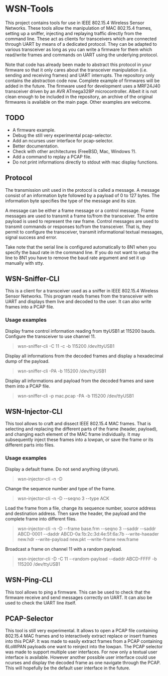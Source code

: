 WSN-Tools
=========

This project contains tools for use in IEEE 802.15.4 Wireless Sensor Networks.
These tools allow the manipulation of MAC 802.15.4 frames, setting up a sniffer, 
injecting and replaying traffic directly from the command line. These act as
clients for transceivers which are connected through UART by means of a dedicated
protocol. They can be adapted to various transceiver as long as you can write
a firmware for them which read/write frames and commands on UART using the underlying 
protocol. 

Note that code has already been made to abstract this protocol in your firmware so
that it only cares about the transceiver manipulation (i.e. sending and receiving
frames) and UART interrupts. The repository only contains the abstraction code now.
Complete example of firmwares will be added in the future. The firmware used for
development uses a MRF24J40 transceiver driven by an AVR ATmega328P microcontroller.
Albeit it is not clean enough to be included in the repository, an archive of the
original firmwares is available on the main page. Other examples are welcome.

TODO
----

* A firmware example.
* Debug the still very experimental pcap-selector.
* Add an ncurses user interface for pcap-selector.
* Better documentation.
* Check with other architectures (FreeBSD, Mac, Windows ?).
* Add a command to replay a PCAP file.
* Do not print informations directly to stdout with mac display functions.

Protocol
--------

The transmission unit used in the protocol is called a message.
A message consist of an information byte followed by a payload of
0 to 127 bytes. The information byte specifies the type of the
message and its size.

A message can be either a frame message or a control message.
Frame messages are used to transmit a frame to/from the transceiver.
The entire payload is used to represent the raw frame.
Control messages are used to transmit commands or responses to/from
the transceiver. That is, they permit to configure the transceiver,
transmit informational textual messages, signal success and error.

Take note that the serial line is configured automatically to 8N1 when you specify 
the baud rate in the command line. If you do not want to setup the line to 8N1 you
have to remove the baud rate argument and set it up manually with stty.

WSN-Sniffer-CLI
---------------

This is a client for a transceiver used as a sniffer in IEEE 802.15.4 Wireless
Sensor Networks. This program reads frames from the transceiver with UART and
displays them live and decoded to the user. It can also write frames into a PCAP
file.

### Usage examples

Display frame control information reading from ttyUSB1 at 115200 bauds.
Configure the transceiver to use channel 11.

> wsn-sniffer-cli -C 11 -c -b 115200 /dev/ttyUSB1

Display all informations from the decoded frames and display a hexadecimal dump
of the payload.

> wsn-sniffer-cli -PA -b 115200 /dev/ttyUSB1

Display all informations and payload from the decoded frames and save them into
a PCAP file.

> wsn-sniffer-cli -p mac.pcap -PA -b 115200 /dev/ttyUSB1

WSN-Injector-CLI
----------------

This tool allows to craft and dissect IEEE 802.15.4 MAC frames. That is selecting 
and replacing the different parts of the frame (header, payload), and changing each
element of the MAC frame individually. It may subsequently inject these frames into
a lowpan, or save the frame or its different parts into files.

### Usage examples

Display a default frame. Do not send anything (dryrun).

> wsn-injector-cli -n -D

Change the sequence number and type of the frame.

> wsn-injector-cli -n -D --seqno 3 --type ACK

Load the frame from a file, change its sequence number, source address and destination
address. Then save the header, the payload and the complete frame into different files.

> wsn-injector-cli -n -D --frame base.frm --seqno 3 --saddr --saddr ABCD-0001 --daddr ABCD-0a:1b:2c:3d:4e:5f:6a:7b --write-haeader new.hdr --write-payload new.pkt --write-frame new.frame

Broadcast a frame on channel 11 with a random payload.

> wsn-injector-cli -D -C 11 --random-payload --daddr ABCD-FFFF -b 115200 /dev/ttyUSB1

WSN-Ping-CLI
------------

This tool allows to ping a firmware. This can be used to check that the firmware receive
and send messages correctly on UART. It can also be used to check the UART line itself.

PCAP-Selector
-------------

This tool is still very experimental. It allows to open a PCAP file containing 802.15.4
MAC frames and to interactively extract replace or insert frames into this PCAP. It was
made to easily extract frames from a PCAP containing 6LoWPAN payloads one want to reinject
into the lowpan. The PCAP selector was made to support multiple user interfaces. For now
only a textual user interface is available. However another possible user interface could
use ncurses and display the decoded frame as one navigate through the PCAP. This will
hopefully be the default user interface in the future.

